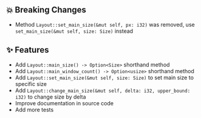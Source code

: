 ## :boom: Breaking Changes

- Method `Layout::set_main_size(&mut self, px: i32)` was removed, use `set_main_size(&mut self, size: Size)` instead

## :sparkles: Features

- Add `Layout::main_size() -> Option<Size>` shorthand method
- Add `Layout::main_window_count() -> Option<usize>` shorthand method
- Add `Layout::set_main_size(&mut self, size: Size)` to set main size to specific size
- Add `Layout::change_main_size(&mut self, delta: i32, upper_bound: i32)` to change size by delta
- Improve documentation in source code
- Add more tests
